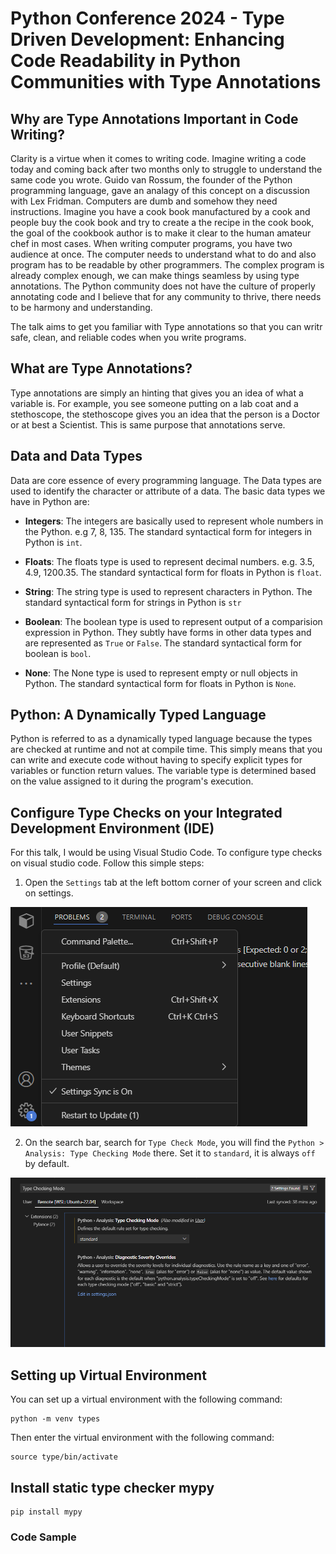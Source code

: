 # Python Conference 2024 - Type Driven Development: Enhancing Code Readability in Python Communities with Type Annotations

## Why are Type Annotations Important in Code Writing?

Clarity is a virtue when it comes to writing code. Imagine writing a code today and coming back after two months only to struggle to understand the same code you wrote. Guido van Rossum, the founder of the Python programming language, gave an analagy of this concept on a discussion with Lex Fridman. Computers are dumb and somehow they need instructions. Imagine you have a cook book  manufactured by a cook and people buy the cook book and try to create a the recipe in the cook book, the goal of the cookbook author is to make it clear to the human amateur chef in most cases. When writing computer programs, you have two audience at once. The computer needs to understand what to do and also program has to be readable by other programmers. The complex program is already complex enough, we can make things seamless by using type annotations. The Python community does not have the culture of properly annotating code and I believe that for any community to thrive, there needs to be harmony and understanding.

The talk aims to get you familiar with Type annotations so that you can writr safe, clean, and reliable codes when you write programs.

## What are Type Annotations?

Type annotations are simply an hinting that gives you an idea of what a variable is. For example, you see someone putting on a lab coat and a stethoscope, the stethoscope gives you an idea that the person is a Doctor or at best a Scientist. This is same purpose that annotations serve.

## Data and Data Types

Data are core essence of every programming language. The Data types are used to identify the character or attribute of a data. The basic data types we have in Python are:

* **Integers**: The integers are basically used to represent whole numbers in the Python. e.g 7, 8, 135. The standard syntactical form for integers in Python is `int`.

* **Floats**: The floats type is used to represent decimal numbers. e.g. 3.5, 4.9, 1200.35.  The standard syntactical form for floats in Python is `float`.

* **String**: The string type is used to represent characters in Python. The standard syntactical form for strings in Python is `str`

* **Boolean**: The boolean type is used to represent output of a comparision expression in Python. They subtly have forms in other data types and are represented as `True` or `False`. The standard syntactical form for boolean is `bool`.

* **None**: The None type is used to represent empty or null objects in Python. The standard syntactical form for floats in Python is `None`.

## Python: A Dynamically Typed Language

Python is referred to as a dynamically typed language because the types are checked at runtime and not at compile time. This simply means that you can write and execute code without having to specify explicit types for variables or function return values. The variable type is determined based on the value assigned to it during the program's execution.

## Configure Type Checks on your Integrated Development Environment (IDE)

For this talk, I would be using Visual Studio Code. To configure type checks on visual studio code. Follow this simple steps:

1. Open the `Settings` tab at the left bottom corner of your screen and click on settings.

![alt text](Images/image.png)

2. On the search bar, search for `Type Check Mode`, you will find the `Python > Analysis: Type Checking Mode` there. Set it to `standard`, it is always `off` by default.

![alt text](Images/image-1.png)


## Setting up Virtual Environment
You can set up a virtual environment with the following command:
```
python -m venv types
```

Then enter the virtual environment with the following command:
```
source type/bin/activate
```

## Install static type checker mypy
```
pip install mypy
```

### Code Sample
